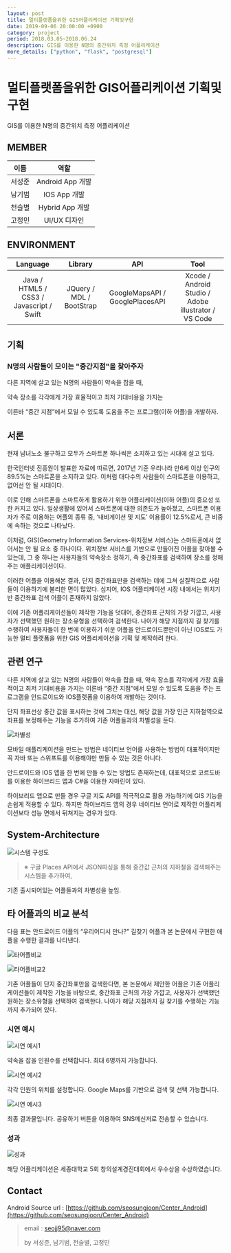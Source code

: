 ```yaml
---
layout: post
title: 멀티플랫폼을위한 GIS어플리케이션 기획및구현
date: 2019-09-06 20:00:00 +0900
category: project
period: 2018.03.05~2018.06.24
description: GIS를 이용한 N명의 중간위치 측정 어플리케이션
more_details: ["python", "flask", "postgresql"]
---
```


# 멀티플랫폼을위한 GIS어플리케이션 기획및구현

GIS를 이용한 N명의 중간위치 측정 어플리케이션

## MEMBER

이름 | 역할
:--: | :--:
서성준 | Android App 개발
남기범 | IOS App 개발
천슬별 | Hybrid App 개발
고정민 | UI/UX 디자인

## ENVIRONMENT

Language | Library | API | Tool
:---: | :---: | :---: | :---:
Java / HTML5 / CSS3 / Javascript / Swift | JQuery / MDL / BootStrap | GoogleMapsAPI / GooglePlacesAPI | Xcode / Android Studio / Adobe illustrator / VS Code

## 기획

### N명의 사람들이 모이는 "중간지점"을 찾아주자

다른 지역에 살고 있는 N명의 사람들이 약속을 잡을 때,

약속 장소를 각각에게 가장 효율적이고 최저 기대비용을 가지는 

이른바 “중간 지점”에서 모일 수 있도록 도움을 주는 프로그램(이하 어플)을 개발하자.

## 서론

현재 남녀노소 불구하고 모두가 스마트폰 하나씩은 소지하고 있는 시대에 살고 있다. 

한국인터넷 진흥원이 발표한 자료에 따르면, 2017년 기준 우리나라 만6세 이상 인구의 89.5%는 스마트폰을 소지하고 있다. 이처럼 대다수의 사람들이 스마트폰을 이용하고, 없어선 안 될 시대이다. 

이로 인해 스마트폰을 스마트하게 활용하기 위한 어플리케이션(이하 어플)의 중요성 또한 커지고 있다. 
일상생활에 있어서 스마트폰에 대한 의존도가 높아졌고, 스마트폰 이용자가 주로 이용하는 어플의 종류 중, ‘내비게이션 및 지도’ 이용률이 12.5%로서, 큰 비중에 속하는 것으로 나타났다. 

이처럼, GIS(Geometry Information Services-위치정보 서비스)는 스마트폰에서 없어서는 안 될 요소 중 하나이다. 위치정보 서비스를 기반으로 만들어진 어플을 찾아볼 수 있는데, 그 중 하나는 사용자들의 약속장소 정하기, 즉 중간좌표를 검색하여 장소를 정해주는 애플리케이션이다.

이러한 어플을 이용해본 결과, 단지 중간좌표만을 검색하는 데에 그쳐 실질적으로 사람들이 이용하기에 불리한 면이 많았다. 심지어, IOS 어플리케이션 시장 내에서는 위치기반 중간좌표 검색 어플이 존재하지 않았다.

이에 기존 어플리케이션들이 제작한 기능을 덧대어, 중간좌표 근처의 가장 가깝고, 사용자가 선택했던 원하는 장소유형을 선택하여 검색한다. 나아가 해당 지점까지 길 찾기를 수행하여 사용자들이 한 번에 이용하기 쉬운 어플을 안드로이드뿐만이 아닌 IOS로도 가능한 멀티 플랫폼을 위한 GIS 어플리케이션을 기획 및 제작하려 한다.

## 관련 연구

다른 지역에 살고 있는 N명의 사람들이 약속을 잡을 때, 약속 장소를 각각에게 가장 효율적이고 최저 기대비용을 가지는 이른바 “중간 지점”에서 모일 수 있도록 도움을 주는 프로그램을 안드로이드와 IOS플랫폼을 이용하여 개발하는 것이다.

단지 좌표선상  중간 값을 표시하는 것에 그치는 대신, 해당 값을 가장 인근 지하철역으로 좌표를 보정해주는 기능을 추가하여 기존 어플들과의 차별성을 둔다.

![차별성](/assets/img/project/GIS-App/near-subway.png)

모바일 애플리케이션을 만드는 방법은 네이티브 언어를 사용하는 방법이 대표적이지만 꼭 자바 또는 스위프트를 이용해야만 만들 수 있는 것은 아니다.

안드로이드와 IOS 앱을 한 번에 만들 수 있는 방법도 존재하는데, 대표적으로 코르도바를 이용한 하이브리드 앱과 C#을 이용한 자마린이 있다. 

하이브리드 앱으로 만들 경우 구글 지도 API를 적극적으로 활용 가능하기에 GIS 기능을 손쉽게 적용할 수 있다. 하지만 하이브리드 앱의 경우 네이티브 언어로 제작한 어플리케이션보다 성능 면에서 뒤쳐지는 경우가 있다.

## System-Architecture

![시스템 구성도](/assets/img/project/GIS-App/Sys-Arc.PNG)

> ※ 구글 Places API에서 JSON파싱을 통해 중간값 근처의 지하철을 검색해주는 시스템을 추가하여,

기존 출시되어있는 어플들과의 차별성을 높임.

## 타 어플과의 비교 분석

다음 표는 안드로이드 어플의 “우리어디서 만나?” 길찾기 어플과 본 논문에서 구현한 애플을 수행한 결과를 나타낸다.

![타어플비교](/assets/img/project/GIS-App/vs-otherapp.PNG)

![타어플비교2](/assets/img/project/GIS-App/vs-otherapp2.PNG)

기존 어플들이 단지 중간좌표만을 검색한다면, 본 논문에서 제안한 어플은 기존 어플리케이션들이 제작한 기능을 바탕으로, 중간좌표 근처의 가장 가깝고, 사용자가 선택했던 원하는 장소유형을 선택하여 검색한다. 나아가 해당 지점까지 길 찾기를 수행하는 기능까지 추가되어 있다.

### 시연 예시

![시연 예시1](/assets/img/project/GIS-App/test1.png)

약속을 잡을 인원수를 선택합니다. 최대 6명까지 가능합니다.

![시연 예시2](/assets/img/project/cardshare/test2.png)

각각 인원의 위치를 설정합니다. Google Maps를 기반으로 검색 및 선택 가능합니다.

![시연 예시3](/assets/img/project/cardshare/test3.png)

최종 결과물입니다. 공유하기 버튼을 이용하여 SNS메신저로 전송할 수 있습니다.

### 성과

![성과](/assets/img/project/cardshare/awards.png)

해당 어플리케이션은 세종대학교 5회 창의설계경진대회에서 우수상을 수상하였습니다.

## Contact

Android Source url : [https://github.com/seosungjoon/Center_Android](https://github.com/seosungjoon/Center_Android)

> email : seojj95@naver.com
>
> by 서성준, 남기범, 천슬별, 고정민